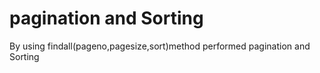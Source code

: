 # pagination and Sorting
By using findall(pageno,pagesize,sort)method performed pagination and Sorting
